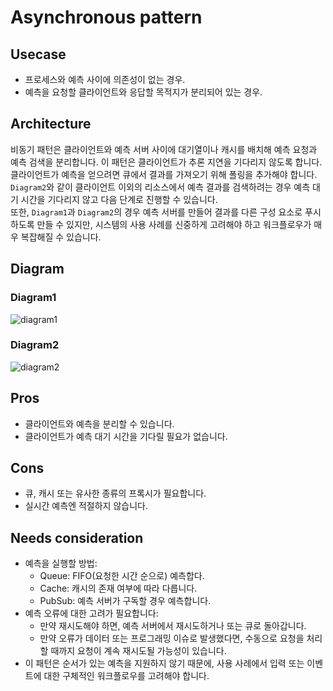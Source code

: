 # Asynchronous pattern

## Usecase
- 프로세스와 예측 사이에 의존성이 없는 경우.
- 예측을 요청할 클라이언트와 응답할 목적지가 분리되어 있는 경우.

## Architecture
비동기 패턴은 클라이언트와 예측 서버 사이에 대기열이나 캐시를 배치해 예측 요청과 예측 검색을 분리합니다. 이 패턴은 클라이언트가 추론 지연을 기다리지 않도록 합니다. 클라이언트가 예측을 얻으려면 큐에서 결과를 가져오기 위해 폴링을 추가해야 합니다. `Diagram2`와 같이 클라이언트 이외의 리소스에서 예측 결과를 검색하려는 경우 예측 대기 시간을 기다리지 않고 다음 단계로 진행할 수 있습니다.<br>
또한, `Diagram1`과 `Diagram2`의 경우 예측 서버를 만들어 결과를 다른 구성 요소로 푸시하도록 만들 수 있지만, 시스템의 사용 사례를 신중하게 고려해야 하고 워크플로우가 매우 복잡해질 수 있습니다.


## Diagram
### Diagram1
![diagram1](diagram1.png)

### Diagram2
![diagram2](diagram2.png)

## Pros
- 클라이언트와 예측을 분리할 수 있습니다.
- 클라이언트가 예측 대기 시간을 기다릴 필요가 없습니다.

## Cons
- 큐, 캐시 또는 유사한 종류의 프록시가 필요합니다.
- 실시간 예측엔 적절하지 않습니다.

## Needs consideration
- 예측을 실행할 방법:
  - Queue: FIFO(요청한 시간 순으로) 예측합다.
  - Cache: 캐시의 존재 여부에 따라 다릅니다.
  - PubSub: 예측 서버가 구독할 경우 예측합니다.
- 예측 오류에 대한 고려가 필요합니다:
  - 만약 재시도해야 하면, 예측 서버에서 재시도하거나 또는 큐로 돌아갑니다.
  - 만약 오류가 데이터 또는 프로그래밍 이슈로 발생했다면, 수동으로 요청을 처리할 때까지 요청이 계속 재시도될 가능성이 있습니다.
- 이 패턴은 순서가 있는 예측을 지원하지 않기 때문에, 사용 사례에서 입력 또는 이벤트에 대한 구체적인 워크플로우를 고려해야 합니다.
